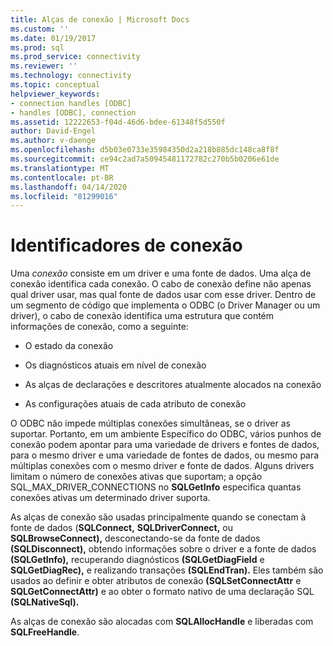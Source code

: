 ```yaml
---
title: Alças de conexão | Microsoft Docs
ms.custom: ''
ms.date: 01/19/2017
ms.prod: sql
ms.prod_service: connectivity
ms.reviewer: ''
ms.technology: connectivity
ms.topic: conceptual
helpviewer_keywords:
- connection handles [ODBC]
- handles [ODBC], connection
ms.assetid: 12222653-f04d-46d6-bdee-61348f5d550f
author: David-Engel
ms.author: v-daenge
ms.openlocfilehash: d5b03e0733e35984350d2a218b885dc148ca8f8f
ms.sourcegitcommit: ce94c2ad7a50945481172782c270b5b0206e61de
ms.translationtype: MT
ms.contentlocale: pt-BR
ms.lasthandoff: 04/14/2020
ms.locfileid: "81299016"
---
```

# <a name="connection-handles"></a>Identificadores de conexão
Uma *conexão* consiste em um driver e uma fonte de dados. Uma alça de conexão identifica cada conexão. O cabo de conexão define não apenas qual driver usar, mas qual fonte de dados usar com esse driver. Dentro de um segmento de código que implementa o ODBC (o Driver Manager ou um driver), o cabo de conexão identifica uma estrutura que contém informações de conexão, como a seguinte:  
  
-   O estado da conexão  
  
-   Os diagnósticos atuais em nível de conexão  
  
-   As alças de declarações e descritores atualmente alocados na conexão  
  
-   As configurações atuais de cada atributo de conexão  
  
 O ODBC não impede múltiplas conexões simultâneas, se o driver as suportar. Portanto, em um ambiente Específico do ODBC, vários punhos de conexão podem apontar para uma variedade de drivers e fontes de dados, para o mesmo driver e uma variedade de fontes de dados, ou mesmo para múltiplas conexões com o mesmo driver e fonte de dados. Alguns drivers limitam o número de conexões ativas que suportam; a opção SQL_MAX_DRIVER_CONNECTIONS no **SQLGetInfo** especifica quantas conexões ativas um determinado driver suporta.  
  
 As alças de conexão são usadas principalmente quando se conectam à fonte de dados (**SQLConnect,** **SQLDriverConnect,** ou **SQLBrowseConnect),** desconectando-se da fonte de dados **(SQLDisconnect),** obtendo informações sobre o driver e a fonte de dados **(SQLGetInfo),** recuperando diagnósticos **(SQLGetDiagField** e **SQLGetDiagRec),** e realizando transações **(SQLEndTran).** Eles também são usados ao definir e obter atributos de conexão **(SQLSetConnectAttr** e **SQLGetConnectAttr)** e ao obter o formato nativo de uma declaração SQL **(SQLNativeSql).**  
  
 As alças de conexão são alocadas com **SQLAllocHandle** e liberadas com **SQLFreeHandle**.
